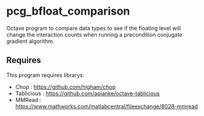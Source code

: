 # pcg_bfloat_comparison

Octave program to compare data types to see if the floating level will change the interaction counts when running a precondition conjugate gradient algorithm. 

## Requires
This program requires librarys:
* Chop : https://github.com/higham/chop
* Tablicious : https://github.com/apjanke/octave-tablicious
* MMRead : https://www.mathworks.com/matlabcentral/fileexchange/8028-mmread
